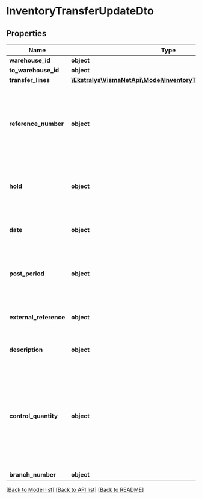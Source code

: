 # InventoryTransferUpdateDto

## Properties
Name | Type | Description | Notes
------------ | ------------- | ------------- | -------------
**warehouse_id** | **object** |  | [optional] 
**to_warehouse_id** | **object** |  | [optional] 
**transfer_lines** | [**\Ekstralys\VismaNetApi\Model\InventoryTransferLineUpdateDto[]**](InventoryTransferLineUpdateDto.md) | The inventory issue lines | [optional] 
**reference_number** | **object** | The unique reference number of the receipt, which the system automatically assigns according to the numbering sequence selected for receipts on the Inventory Preferences IN.10.10.00) form. | [optional] 
**hold** | **object** | A check box that you select to give the receipt the On Hold status. Clear the check box to save the receipt with the Balanced status. | [optional] 
**date** | **object** | The date when the receipt was created. All transactions included in this document will have this transaction date. | [optional] 
**post_period** | **object** | The financial period to which the transactions recorded in the document should be posted. Use the format MMYYYY. | [optional] 
**external_reference** | **object** | The external reference number of the inventory issue document (for example, the vendor’s reference code). | [optional] 
**description** | **object** | A brief description of the inventory issue or its transactions. | [optional] 
**control_quantity** | **object** | The manually entered quantity of inventory items. Control Qty. is available only if the Validate Document Totals on Entry option is selected on the Inventory Preferences form. If the Control Qty. and Total Qty.values do not match, the system generates a warning message and the issue cannot be saved. | [optional] 
**branch_number** | **object** | The Branch associated | [optional] 

[[Back to Model list]](../README.md#documentation-for-models) [[Back to API list]](../README.md#documentation-for-api-endpoints) [[Back to README]](../README.md)


